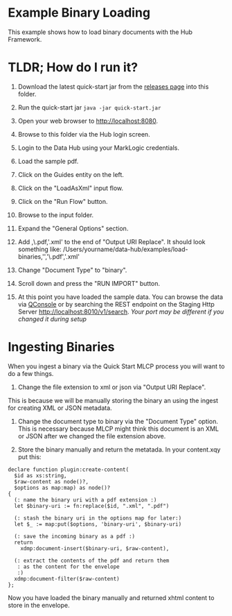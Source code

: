 # Example Binary Loading
This example shows how to load binary documents with the Hub Framework.

# TLDR; How do I run it?
1. Download the latest quick-start jar from the [releases page](https://github.com/marklogic/marklogic-data-hub/releases) into this folder.

1. Run the quick-start jar `java -jar quick-start.jar`

1. Open your web browser to [http://localhost:8080](http://localhost:8080).

1. Browse to this folder via the Hub login screen.

1. Login to the Data Hub using your MarkLogic credentials.

1. Load the sample pdf.

  1. Click on the Guides entity on the left.
  1. Click on the "LoadAsXml" input flow.
  1. Click on the "Run Flow" button.
  1. Browse to the input folder.
  1. Expand the "General Options" section.
  1. Add ,\\.pdf,'.xml' to the end of "Output URI Replace". It should look something like: /Users/yourname/data-hub/examples/load-binaries,'','\\.pdf','.xml'
  1. Change "Document Type" to "binary".
  1. Scroll down and press the "RUN IMPORT" button.

1. At this point you have loaded the sample data. You can browse the data via [QConsole](http://localhost:8000/qconsole) or by searching the REST endpoint on the Staging Http Server [http://localhost:8010/v1/search](http://localhost:8010/v1/search). *Your port may be different if you changed it during setup*

# Ingesting Binaries

When you ingest a binary via the Quick Start MLCP process you will want to do a few things.

1. Change the file extension to xml or json via "Output URI Replace".

This is because we will be manually storing the binary an using the ingest for creating XML or JSON metadata.

1. Change the document type to binary via the "Document Type" option. This is necessary because MLCP might think this document is an XML or JSON after we changed the file extension above.

1. Store the binary manually and return the metatada. In your content.xqy put this:

```xquery
declare function plugin:create-content(
  $id as xs:string,
  $raw-content as node()?,
  $options as map:map) as node()?
{
  (: name the binary uri with a pdf extension :)
  let $binary-uri := fn:replace($id, ".xml", ".pdf")

  (: stash the binary uri in the options map for later:)
  let $_ := map:put($options, 'binary-uri', $binary-uri)

  (: save the incoming binary as a pdf :)
  return
    xdmp:document-insert($binary-uri, $raw-content),

  (: extract the contents of the pdf and return them
   : as the content for the envelope
   :)
  xdmp:document-filter($raw-content)
};
```

Now you have loaded the binary manually and returned xhtml content to store in the envelope.
